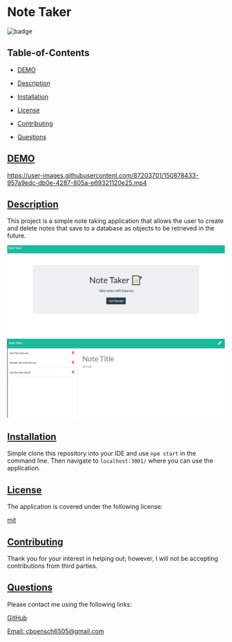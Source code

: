 
# Note Taker


![badge](https://img.shields.io/badge/license-mit-blue)


## Table-of-Contents

* [DEMO](#demo)

* [Description](#description)

* [Installation](#installation)

* [License](#license)

* [Contributing](#contributing)

* [Questions](#questions)


## [DEMO](#table-of-contents)

https://user-images.githubusercontent.com/87203701/150878433-957a9edc-db0e-4287-805a-e69321120e25.mp4


## [Description](#table-of-contents)

This project is a simple note taking application that allows the user to create and delete notes that save to a database as objects to be retrieved in the future.

![screenCaptureOfNoteTakerLanding](/public/assets/img/noteTakerCAPTURE01.jpg)
![screenCaptureOfNoteTakerMain](/public/assets/img/noteTakerCAPTURE02.jpg)


## [Installation](#table-of-contents)

Simple clone this repository into your IDE and use `npm start` in the command line. Then navigate to `localhost:3001/` where you can use the application.


## [License](#table-of-contents)

The application is covered under the following license:


[mit](https://choosealicense.com/licenses/mit)



## [Contributing](#table-of-contents)


Thank you for your interest in helping out; however, I will not be accepting contributions from third parties.


## [Questions](#table-of-contents)

Please contact me using the following links:

[GitHub](https://github.com/cboensch6505)

[Email: cboensch6505@gmail.com](mailto:cboensch6505@gmail.com)

